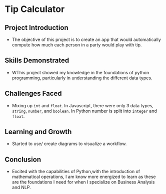 # Tip Calculator
## Project Introduction 
- The objective of this project is to create an app that would automatically compute how much each person in a party would play with tip.

## Skills Demonstrated
- WThis project showed my knowledge in the foundations of python programming, particularly in understanding the different data types. 

## Challenges Faced
- Mixing up `int` and `float`. In Javascript, there were only 3 data types, `string`, `number`, and `boolean`. In Python number is split into `integer` and `float`.

## Learning and Growth 
- Started to use/ create diagrams to visualize a workflow.

## Conclusion
- Excited with the capabilities of Python,with the introduction of mathematical operations, I am know more energized to learn as these are the foundations I need for when I specialize on Business Analysis and NLP.